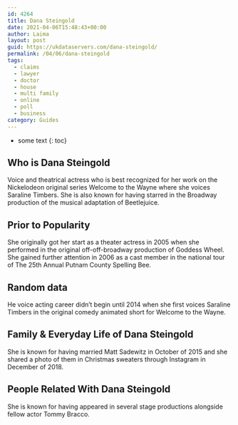 ```yaml
---
id: 4264
title: Dana Steingold
date: 2021-04-06T15:48:43+00:00
author: Laima
layout: post
guid: https://ukdataservers.com/dana-steingold/
permalink: /04/06/dana-steingold
tags:
  - claims
  - lawyer
  - doctor
  - house
  - multi family
  - online
  - poll
  - business
category: Guides
---
```


* some text
{: toc}


## Who is Dana Steingold
                  
                  
                  
Voice and theatrical actress who is best recognized for her work on the Nickelodeon original series Welcome to the Wayne where she voices Saraline Timbers. She is also known for having starred in the Broadway production of the musical adaptation of Beetlejuice. 
                  
              
            
              
            
                
                
                
## Prior to Popularity
                  
                  
                  
She originally got her start as a theater actress in 2005 when she performed in the original off-off-broadway production of Goddess Wheel. She gained further attention in 2006 as a cast member in the national tour of The 25th Annual Putnam County Spelling Bee. 
                  
              
            
              
            
                
                
                
## Random data
                  
                  
                  
He voice acting career didn&#8217;t begin until 2014 when she first voices Saraline Timbers in the original comedy animated short for Welcome to the Wayne.
                  
              
            
              
            
                
                
                
## Family & Everyday Life of Dana Steingold
                  
                  
                  
She is known for having married Matt Sadewitz in October of 2015 and she shared a photo of them in Christmas sweaters through Instagram in December of 2018. 
                  
              
            
              
            
                
                
                
## People Related With Dana Steingold
                  
                  
                  
She is known for having appeared in several stage productions alongside fellow actor Tommy Bracco. 
                  
              
            
              
            
                
              
            
              
              
            
            
              
            
          
          
          